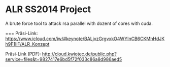 ALR SS2014 Project
===

A brute force tool to attack rsa parallel with dozent of cores with cuda.

=== 
Präsi-Link: https://www.icloud.com/iw/#keynote/BALjvzGrgvxkO4WYInCB6CKMhHdJKh9F1IiF/ALR_Konzept

Präsi-Link (PDF): http://cloud.kwiotec.de/public.php?service=files&t=9827417e6bd5f72f033c86a8d986aed5

